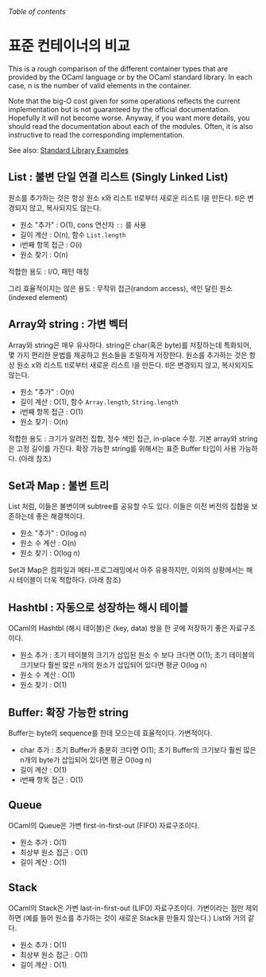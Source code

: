 <!-- ((! set title Comparison of Standard Containers !)) ((! set learn !)) -->

*Table of contents*

# 표준 컨테이너의 비교
This is a rough comparison of the different container types that are
provided by the OCaml language or by the OCaml standard library. In each
case, n is the number of valid elements in the container.

Note that the big-O cost given for some operations reflects the current
implementation but is not guaranteed by the official documentation.
Hopefully it will not become worse. Anyway, if you want more details,
you should read the documentation about each of the modules. Often, it
is also instructive to read the corresponding implementation.

See also: [Standard Library
Examples](standard_library_examples.html "Standard Library Examples")

## List : 불변 단일 연결 리스트 (Singly Linked List)
원소를 추가하는 것은 항상 원소 x와 리스트 tl로부터 새로운 리스트 l을 만든다. tl은 변경되지 않고, 복사되지도 않는다.

* 원소 "추가" : O(1), cons 연산자 `::` 를 사용
* 길이 계산 : O(n), 함수 `List.length`
* i번째 항목 접근 : O(i)
* 원소 찾기 : O(n)

적합한 용도 : I/O, 패턴 매칭

그리 효율적이지는 않은 용도 : 무작위 접근(random access), 색인 달린 원소(indexed element)

## Array와 string : 가변 벡터
Array와 string은 매우 유사하다. string은 char(혹은 byte)를 저장하는데 특화되어, 몇 가지 편리한 문법를 제공하고 원소들을 조밀하게 저장한다. 
원소를 추가하는 것은 항상 원소 x와 리스트 tl로부터 새로운 리스트 l을 만든다. tl은 변경되지 않고, 복사되지도 않는다.

* 원소 "추가" : O(n)
* 길이 계산 : O(1), 함수 `Array.length`, `String.length`
* i번째 항목 접근 : O(1)
* 원소 찾기 : O(n)

적합한 용도 : 크기가 알려진 집합, 정수 색인 접근, in-place 수정. 기본 array와 string은 고정 길이를 가진다. 확장 가능한 string를 위해서는 표준 Buffer 타입이 사용 가능하다. (아래 참조)

## Set과 Map : 불변 트리
List 처럼, 이들은 불변이며 subtree를 공유할 수도 있다. 이들은 이전 버전의 집합을 보존하는데 좋은 해결책이다. 

* 원소 "추가" : O(log n)
* 원소 수 계산 : O(n)
* 원소 찾기 : O(log n)

Set과 Map은 컴파일과 메타-프로그래밍에서 아주 유용하지만, 이외의 상황에서는 해시 테이블이 더욱 적합하다. (아래 참조)

## Hashtbl : 자동으로 성장하는 해시 테이블
OCaml의 Hashtbl (해시 테이블)은 (key, data) 쌍을 한 곳에 저장하기 좋은 자료구조이다.

* 원소 추가 : 초기 테이블의 크기가 삽입된 원소 수 보다 크다면 O(1); 초기 테이블의 크기보다 훨씬 많은 n개의 원소가 삽입되어 있다면 평균 O(log n)
* 원소 수 계산 : O(1)
* 원소 찾기 : O(1)

## Buffer: 확장 가능한 string
Buffer는 byte의 sequence를 한데 모으는데 효율적이다. 가변적이다.

* char 추가 : 초기 Buffer가 충분히 크다면 O(1); 초기 Buffer의 크기보다 훨씬 많은 n개의 byte가 삽입되어 있다면 평균 O(log n)
* 길이 계산 : O(1)
* i번째 항목 접근 : O(1)

## Queue
OCaml의 Queue은 가변 first-in-first-out (FIFO) 자료구조이다.

* 원소 추가 : O(1)
* 최상부 원소 접근 : O(1)
* 길이 계산 : O(1)

## Stack
OCaml의 Stack은 가변 last-in-first-out (LIFO) 자료구조이다. 가변이라는 점만 제외하면 (예를 들어 원소를 추가하는 것이 새로운 Stack을 만들지 않는다.) List와 거의 같다.

* 원소 추가 : O(1)
* 최상부 원소 접근 : O(1)
* 길이 계산 : O(1)

